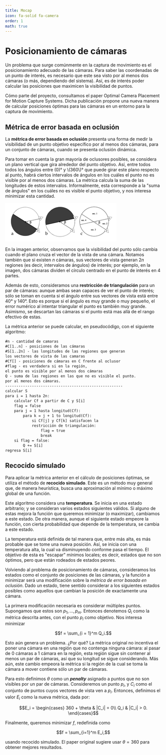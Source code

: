 ```yaml
---
title: Mocap
icon: fa-solid fa-camera
order: 1
math: true
---
```


# Posicionamiento de cámaras

Un problema que surge comúnmente en la captura de movimiento es el posicionamiento adecuado de las cámaras. Para saber las coordenadas de un punto de interés, es necesario que este sea visto por al menos dos cámaras (o más, dependiendo del sistema). Así, es de interés poder calcular las posiciones que maximicen la visibilidad de puntos. 

Cómo parte del proyecto, consultamos el paper Optimal Camera Placement for Motion Capture Systems. Dicha publicación propone una nueva manera de calcular posiciones óptimas para las cámaras en un entorno para la captura de movimiento.

## Métrica de error basada en oclusión

La **métrica de error basada en oclusión** presenta una forma de medir la visibilidad de un punto objetivo específico por al menos dos cámaras, para un conjunto de cámaras, cuando se presenta oclusión dinámica.

Para tomar en cuenta la gran mayoría de oclusores posibles, se considera un plano vertical que gira alrededor del punto objetivo. Así, entre todos todos los ángulos entre \(0\)° y \\(360\\)° que puede girar este plano respecto al punto, habrá ciertos intervalos de ángulos en los cuáles el punto no es visible por al menos dos cámaras. La métrica calcula la suma de las longitudes de estos intervalos. Informalmente, esta corresponde a la "suma de ángulos" en los cuáles no es visible el punto objetivo, y nos interesa minimizar esta cantidad.
 
![Oclusion](/assets/images/oclusion.png)

En la imagen anterior, observamos que la visibilidad del punto sólo cambia cuando el plano cruza el vector de la vista de una cámara. Notamos también que si existen $n$ cámaras, sus vectores de vista generan $2n$ regiones (es decir, intervalos de ángulos) de interés; por ejemplo, en la imagen, dos cámaras dividen el círculo centrado en el punto de interés en $4$ partes.

Además de esto, consideramos una **restricción de triangulación** para un par de cámaras: aunque ambas sean capaces de ver el punto de interés; sólo se toman en cuenta si el ángulo entre sus vectores de vista está entre 40° y 140°. Esto es porque si el ángulo es muy grande o muy pequeño, el error numérico al intentar triangular el punto es también muy grande. Asimismo, se descartan las cámaras si el punto está mas allá de el rango efectivo de estas.

La métrica anterior se puede calcular, en pseudocódigo, con el siguiente algoritmo:

    #n - cantidad de camaras
    #C[1..n] - posiciones de las cámaras
    #S[1..2n] - las longitudes de las regiones que generan 
    los vectores de vista de las camaras
    #Cf[] - posiciones de cámaras en C frente al oclusor
    #flag - es verdadera si en la región,
    el punto es visible por al menos dos cámaras
    Q - suma de las regiones en las que no es visible el punto.
    por al menos dos cámaras.
    -----------------------------------------------------
    calcular S 
	para i = 1 hasta 2n:
	    calcular Cf a partir de C y S[i]
	    flag = false
	    para j = 1 hasta longitud(Cf):
		    para k = j + 1 to longitud(Cf):
			    si Cf[j] y Cf[k] satisfacen la
			    restricción de triangulación:
				    flag = true
				    break
		si flag = false:
			Q += S[i]
	regresa S[i]

## Recocido simulado
Para aplicar la métrica anterior en el cálculo de posiciones óptimas, se utiliza el método de **recocido simulado**. Este es un método muy general que, de manera heurística, busca una aproximación al mínimo o máximo global de una función.

Este algoritmo considera una **temperatura**. Se inicia en una estado arbitrario; y se consideran varios estados siguientes válidos. Si alguno de estas mejora la función que queremos minimizar (o maximizar), cambiamos a este estado. De otra manera, aunque el siguiente estado empeore la función, con cierta probabilidad que depende de la temperatura, se cambia a este estado.

La temperatura está definida de tal manera que, entre más alta, es más probable que se tome una nueva posición. Así, se inicia con una temperatura alta, la cual va disminuyendo conforme pasa el tiempo. El objetivo de esta es "escapar" mínimos locales; es decir, estados que no son óptimos, pero que están rodeados de estados peores.

Volviendo al problema de posicionamiento de cámaras, consideramos los estados como el conjunto de posiciones de las cámaras, y la función a minimizar será una modificación sobre la *métrica de error basada en oclusión*. Dado un estado, tiene sentido considerar a los siguientes estados posibles como aquellos que cambian la posición de exactamente una cámara.

La primera modificación necesaria es considerar múltiples puntos. Supongamos que estos son $p_1,\ldots,p_m$. Entonces denotemos $Q_i$ como la métrica descrita antes, con el punto $p_i$ como objetivo. Nos interesa minimizar

$$f = \sum_{i = 1}^m Q_i.$$
 
Esto aún genera un problema. ¿Por qué? La métrica original no incentiva el poner una cámara en una región que no contenga ninguna cámara: al pasar de 0 cámaras a 1 cámara en la región, esta región sigue sin contener al menos un par de cámaras, así que su longitud se sigue considerando. Más aún, este cambio empeora la métrica si la región de la cual se toma la cámara a mover contiene sólo un par de cámaras.

Para esto definimos $\theta$ como un ***penalty***  asignado a puntos que no son visibles por un par de cámaras. Consideremos un punto $p_i$, y $C_i$ como el conjunto de puntos cuyos vectores de vista ven a $p_i$. Entonces, definimos el valor $E_i$ como la nueva métrica, dada por:

$$E_i = \begin{cases}
360 + \theta & |C_i| = 0\\
Q_i & |C_i| > 0.
\end{cases}$$

 Finalmente, queremos minimizar $f$, redefinida como

$$f = \sum_{i=1}^m E_i,$$

usando recocido simulado. El paper original sugiere usar $\theta = 360$ para obtener mejores resultados.






